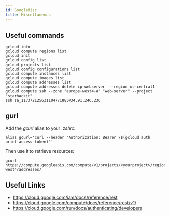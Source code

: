 ```yaml
---
id: GoogleMisc
title: Miscellaneous
---
```


## Useful commands

    gcloud info
    gcloud compute regions list
    gcloud init
    gcloud config list
    gcloud projects list
    gcloud config configurations list
    gcloud compute instances list
    gcloud compute images list
    gcloud compute addresses list
    gcloud compute addresses delete ip-webserver  --region us-central1
    gcloud compute ssh --zone "europe-west4-a" "web-server" --project "starhackit"
    ssh sa_117372125631104771883@34.91.246.236

## gurl

Add the _gcurl_ alias to your _.zshrc_:

    alias gcurl='curl --header "Authorization: Bearer \$(gcloud auth print-access-token)"'

Then use it to retrieve resources:

    gcurl https://compute.googleapis.com/compute/v1/projects/<yourproject>/regions/europe-west4/addresses/

## Useful Links

- https://cloud.google.com/iam/docs/reference/rest
- https://cloud.google.com/compute/docs/reference/rest/v1/
- https://cloud.google.com/run/docs/authenticating/developers
